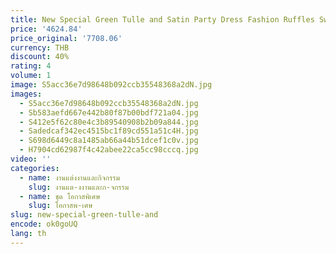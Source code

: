 ```yaml
---
title: New Special Green Tulle and Satin Party Dress Fashion Ruffles Sweetheart Ball Gown Evening Dresses Zipper Back
price: '4624.84'
price_original: '7708.06'
currency: THB
discount: 40%
rating: 4
volume: 1
image: S5acc36e7d98648b092ccb35548368a2dN.jpg
images:
  - S5acc36e7d98648b092ccb35548368a2dN.jpg
  - Sb583aefd667e442b80f87b00bdf721a04.jpg
  - S412e5f62c80e4c3b89540908b2b09a844.jpg
  - Sadedcaf342ec4515bc1f89cd551a51c4H.jpg
  - S698d6449c8a1485ab66a44b51dcef1c0v.jpg
  - H7904cd62987f4c42abee22ca5cc98cccq.jpg
video: ''
categories:
  - name: งานแต่งงานและกิจกรรม
    slug: งานแต-งงานและก-จกรรม
  - name: ชุด โอกาสพิเศษ
    slug: โอกาสพ-เศษ
slug: new-special-green-tulle-and
encode: ok0goUQ
lang: th
---
```

  